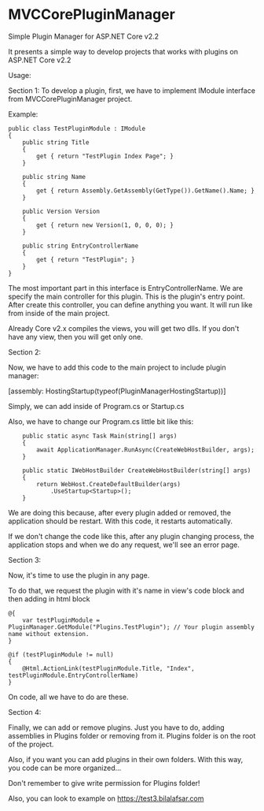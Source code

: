 # MVCCorePluginManager

Simple Plugin Manager for ASP.NET Core v2.2

It presents a simple way to develop projects that works with plugins on ASP.NET Core v2.2

Usage:

Section 1:
To develop a plugin, first, we have to implement IModule interface from MVCCorePluginManager project.

Example:

    public class TestPluginModule : IModule
    {
        public string Title
        {
            get { return "TestPlugin Index Page"; }
        }

        public string Name
        {
            get { return Assembly.GetAssembly(GetType()).GetName().Name; }
        }

        public Version Version
        {
            get { return new Version(1, 0, 0, 0); }
        }

        public string EntryControllerName
        {
            get { return "TestPlugin"; }
        }
    }

The most important part in this interface is EntryControllerName. We are specify the main controller for this plugin. This is the plugin's entry point. After create this controller, you can define anything you want. It will run like from inside of the main project.

Already Core v2.x compiles the views, you will get two dlls. If you don't have any view, then you will get only one.

Section 2:

Now, we have to add this code to the main project to include plugin manager:

[assembly: HostingStartup(typeof(PluginManagerHostingStartup))]

Simply, we can add inside of Program.cs or Startup.cs

Also, we have to change our Program.cs little bit like this:

        public static async Task Main(string[] args)
        {
            await ApplicationManager.RunAsync(CreateWebHostBuilder, args);
        }

        public static IWebHostBuilder CreateWebHostBuilder(string[] args)
        {
            return WebHost.CreateDefaultBuilder(args)
                .UseStartup<Startup>();
        }

We are doing this because, after every plugin added or removed, the application should be restart. With this code, it restarts automatically.

If we don't change the code like this, after any plugin changing process, the application stops and when we do any request, we'll see an error page.

Section 3:

Now, it's time to use the plugin in any page.

To do that, we request the plugin with it's name in view's code block and then adding in html block

    @{
        var testPluginModule = PluginManager.GetModule("Plugins.TestPlugin"); // Your plugin assembly name without extension.
    }
    
    @if (testPluginModule != null)
    {
        @Html.ActionLink(testPluginModule.Title, "Index", testPluginModule.EntryControllerName)
    }

On code, all we have to do are these.

Section 4:

Finally, we can add or remove plugins. Just you have to do, adding assemblies in Plugins folder or removing from it. Plugins folder is on the root of the project.

Also, if you want you can add plugins in their own folders. With this way, you code can be more organized...

Don't remember to give write permission for Plugins folder!

Also, you can look to example on https://test3.bilalafsar.com
